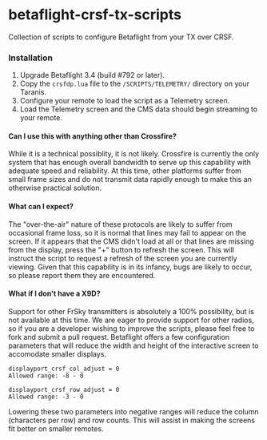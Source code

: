 # betaflight-crsf-tx-scripts
Collection of scripts to configure Betaflight from your TX over CRSF.

### Installation
1.  Upgrade Betaflight 3.4 (build #792 or later).
2.  Copy the `crsfdp.lua` file to the `/SCRIPTS/TELEMETRY/` directory on your Taranis.
3.  Configure your remote to load the script as a Telemetry screen.
4.  Load the Telemetry screen and the CMS data should begin streaming to your remote.

#### Can I use this with anything other than Crossfire?
While it is a technical possiblity, it is not likely.  Crossfire is currently the only system that has enough overall bandwidth to serve up this capability with adequate speed and reliability.  At this time, other platforms suffer from small frame sizes and do not transmit data rapidly enough to make this an otherwise practical solution.

#### What can I expect?
The "over-the-air" nature of these protocols are likely to suffer from occasional frame loss, so it is normal that lines may fail to appear on the screen.  If it appears that the CMS didn't load at all or that lines are missing from the display, press the "+" button to refresh the screen. This will instruct the script to request a refresh of the screen you are currently viewing. Given that this capability is in its infancy, bugs are likely to occur, so please report them they are encountered.

#### What if I don't have a X9D?
Support for other FrSky transmitters is absolutely a 100% possibility, but is not available at this time.  We are eager to provide support for other radios, so if you are a developer wishing to improve the scripts, please feel free to fork and submit a pull request.  Betaflight offers a few configuration parameters that will reduce the width and height of the interactive screen to accomodate smaller displays.

```
displayport_crsf_col_adjust = 0
Allowed range: -8 - 0

displayport_crsf_row_adjust = 0
Allowed range: -3 - 0
```

Lowering these two parameters into negative ranges will reduce the column (characters per row) and row counts. This will assist in making the screens fit better on smaller remotes.
